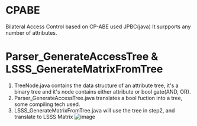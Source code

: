 # CPABE
Bilateral Access Control based on CP-ABE used JPBC(java)
It surpports any number of attributes.
# Parser_GenerateAccessTree & LSSS_GenerateMatrixFromTree
1. TreeNode.java contains the data structure of an attribute tree, 
it's a binary tree and it's node contains either attribute or bool gate(AND, OR).
2. Parser_GenerateAccessTree.java translates a bool fuction into a tree, some compiling tech used.
3. LSSS_GenerateMatrixFromTree.java will use the tree in step2, and translate to LSSS Matrix
![image](https://github.com/user-attachments/assets/54abd2f0-9581-4bb2-8ee9-49584cb2c916)

